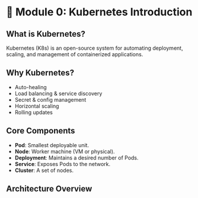 # 📘 Module 0: Kubernetes Introduction

## What is Kubernetes?
Kubernetes (K8s) is an open-source system for automating deployment, scaling, and management of containerized applications.

## Why Kubernetes?
- Auto-healing
- Load balancing & service discovery
- Secret & config management
- Horizontal scaling
- Rolling updates

## Core Components
- **Pod**: Smallest deployable unit.
- **Node**: Worker machine (VM or physical).
- **Deployment**: Maintains a desired number of Pods.
- **Service**: Exposes Pods to the network.
- **Cluster**: A set of nodes.

## Architecture Overview

